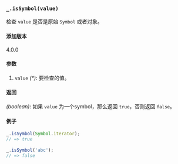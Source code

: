 ### `_.isSymbol(value)`[​](#_issymbolvalue "_issymbolvalue的直接链接")

检查 `value` 是否是原始 `Symbol` 或者对象。

#### 添加版本

4.0.0

#### 参数

1.  `value` _(\*)_: 要检查的值。

#### 返回

_(boolean)_: 如果 `value` 为一个symbol，那么返回 `true`，否则返回 `false`。

#### 例子

```js
_.isSymbol(Symbol.iterator);
// => true
 
_.isSymbol('abc');
// => false

```